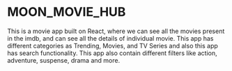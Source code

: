 # MOON_MOVIE_HUB
This is a movie app built on React, where we can see all the movies present in the imdb, and can see all the details of individual movie. This app has different categories as Trending, Movies,  and TV Series and also this app has search functionality. This app also contain different filters like action, adventure, suspense, drama and more.
